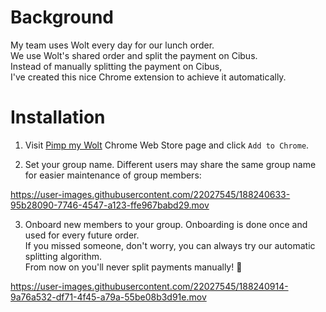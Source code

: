 # Background

My team uses Wolt every day for our lunch order.  
We use Wolt's shared order and split the payment on Cibus.  
Instead of manually splitting the payment on Cibus,  
I've created this nice Chrome extension to achieve it automatically. 

# Installation

1. Visit [Pimp my Wolt](https://chrome.google.com/webstore/detail/pimp-my-wolt/edfemdoibbcbmkojfdeldnllcbnpmfld) Chrome Web Store page and click `Add to Chrome`.  

2. Set your group name. Different users may share the same group name for easier maintenance of group members:  

https://user-images.githubusercontent.com/22027545/188240633-95b28090-7746-4547-a123-ffe967babd29.mov
   
3. Onboard new members to your group. Onboarding is done once and used for every future order.  
If you missed someone, don't worry, you can always try our automatic splitting algorithm.  
From now on you'll never split payments manually! 🎉

https://user-images.githubusercontent.com/22027545/188240914-9a76a532-df71-4f45-a79a-55be08b3d91e.mov
